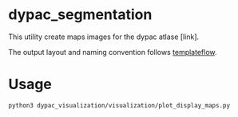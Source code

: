 # dypac_segmentation

This utility create maps images for the dypac atlase [link].

The output layout and naming convention follows [templateflow](https://github.com/templateflow/tpl-MNI152NLin2009cAsym).

# Usage

```
python3 dypac_visualization/visualization/plot_display_maps.py
```
